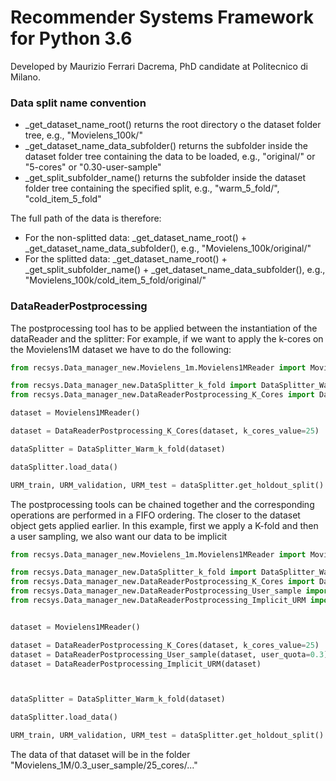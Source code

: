 # Recommender Systems Framework for Python 3.6

Developed by Maurizio Ferrari Dacrema, PhD candidate at Politecnico di Milano.

### Data split name convention

* _get_dataset_name_root() returns the root directory o the dataset folder tree, e.g., "Movielens_100k/"
* _get_dataset_name_data_subfolder() returns the subfolder inside the dataset folder tree containing the data to be loaded, e.g., "original/" or "5-cores" or "0.30-user-sample"
* _get_split_subfolder_name() returns the subfolder inside the dataset folder tree containing the specified split, e.g., "warm_5_fold/", "cold_item_5_fold"

The full path of the data is therefore: 
 * For the non-splitted data: _get_dataset_name_root() + _get_dataset_name_data_subfolder(), e.g., "Movielens_100k/original/"
 * For the splitted data: _get_dataset_name_root() + _get_split_subfolder_name() + _get_dataset_name_data_subfolder(), e.g., "Movielens_100k/cold_item_5_fold/original/"


### DataReaderPostprocessing
The postprocessing tool has to be applied between the instantiation of the dataReader and the splitter:
For example, if we want to apply the k-cores on the Movielens1M dataset we have to do the following:

```Python
from recsys.Data_manager_new.Movielens_1m.Movielens1MReader import Movielens1MReader

from recsys.Data_manager_new.DataSplitter_k_fold import DataSplitter_Warm_k_fold
from recsys.Data_manager_new.DataReaderPostprocessing_K_Cores import DataReaderPostprocessing_K_Cores

dataset = Movielens1MReader()

dataset = DataReaderPostprocessing_K_Cores(dataset, k_cores_value=25)

dataSplitter = DataSplitter_Warm_k_fold(dataset)

dataSplitter.load_data()

URM_train, URM_validation, URM_test = dataSplitter.get_holdout_split()

```

The postprocessing tools can be chained together and the corresponding operations are performed in a FIFO ordering.
The closer to the dataset object gets applied earlier. In this example, first we apply a K-fold and then a user sampling, we also want our data to be implicit

```Python
from recsys.Data_manager_new.Movielens_1m.Movielens1MReader import Movielens1MReader

from recsys.Data_manager_new.DataSplitter_k_fold import DataSplitter_Warm_k_fold
from recsys.Data_manager_new.DataReaderPostprocessing_K_Cores import DataReaderPostprocessing_K_Cores
from recsys.Data_manager_new.DataReaderPostprocessing_User_sample import DataReaderPostprocessing_User_sample
from recsys.Data_manager_new.DataReaderPostprocessing_Implicit_URM import DataReaderPostprocessing_Implicit_URM


dataset = Movielens1MReader()

dataset = DataReaderPostprocessing_K_Cores(dataset, k_cores_value=25)
dataset = DataReaderPostprocessing_User_sample(dataset, user_quota=0.3)
dataset = DataReaderPostprocessing_Implicit_URM(dataset)



dataSplitter = DataSplitter_Warm_k_fold(dataset)

dataSplitter.load_data()

URM_train, URM_validation, URM_test = dataSplitter.get_holdout_split()

```

The data of that dataset will be in the folder "Movielens_1M/0.3_user_sample/25_cores/..."